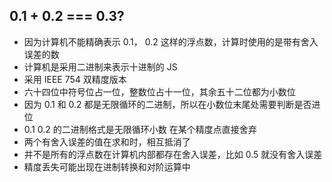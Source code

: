 ## 0.1 + 0.2 === 0.3?

- 因为计算机不能精确表示 0.1， 0.2 这样的浮点数，计算时使用的是带有舍入误差的数
- 计算机是采用二进制来表示十进制的 JS
- 采用 IEEE 754 双精度版本
- 六十四位中符号位占一位，整数位占十一位，其余五十二位都为小数位
- 因为 0.1 和 0.2 都是无限循环的二进制，所以在小数位末尾处需要判断是否进位
- 0.1 0.2 的二进制格式是无限循环小数 在某个精度点直接舍弃
- 两个有舍入误差的值在求和时，相互抵消了
- 并不是所有的浮点数在计算机内部都存在舍入误差，比如 0.5 就没有舍入误差
- 精度丢失可能出现在进制转换和对阶运算中
